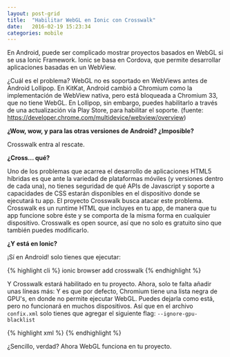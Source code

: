 ```yaml
---
layout: post-grid
title:  "Habilitar WebGL en Ionic con Crosswalk"
date:   2016-02-19 15:23:34
categories: mobile
---
```


En Android, puede ser complicado mostrar proyectos basados en WebGL si se usa Ionic Framework. 
Ionic se basa en Cordova, que permite desarrollar aplicaciones basadas en un WebView.

¿Cuál es el problema? WebGL no es soportado en WebViews antes de Android Lollipop.
En KitKat, Android cambió a Chromium como la implementación de  WebView nativa, 
pero está bloqueada a Chromium 33, que no tiene WebGL. En Lollipop, sin embargo, puedes habilitarlo
a través de una actualización vía Play Store, para habilitar el soporte. (fuente: https://developer.chrome.com/multidevice/webview/overview)

**¿Wow, wow, y para las otras versiones de Android? ¿Imposible?**

Crosswalk entra al rescate.

**¿Cross... qué?**

Uno de los problemas que acarrea el desarrollo de aplicaciones HTML5 híbridas es
que ante la variedad de plataformas móviles (y versiones dentro de cada una), 
no tienes seguridad de qué APIs de Javascript y soporte a capacidades de CSS 
estarán disponibles en el dispositivo donde se ejecutará tu app. El proyecto 
Crosswalk busca atacar este problema. Crosswalk es un runtime HTML que incluyes 
en tu app, de manera que tu app funcione sobre éste y se comporta de la misma forma
en cualquier dispositivo. Crosswalk es open source, así que no solo es gratuito
sino que también puedes modificarlo.

**¿Y está en Ionic?**

¡Sí en Android! solo tienes que ejecutar:

{% highlight cli %}
ionic browser add crosswalk
{% endhighlight %}

Y Crosswalk estará habilitado en tu proyecto. Ahora, solo te falta añadir unas líneas más:
Y es que por defecto, Chromium tiene una lista negra de GPU's, en donde no permite ejecutar
WebGL. Puedes dejarla como está, pero no funcionará en muchos dispositivos. Así que en el archivo 
`confix.xml` solo tienes que agregar el siguiente flag: `--ignore-gpu-blacklist`

{% highlight xml %}
<preference name="xwalkCommandLine" value="--disable-pull-to-refresh-effect --ignore-gpu-blacklist" />
{% endhighlight %}

¿Sencillo, verdad? Ahora WebGL funciona en tu proyecto.


